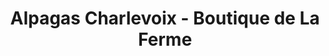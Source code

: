---
title: "Alpagas Charlevoix - Boutique de La Ferme"
url: /les-eboulements/alpagas-charlevoix-boutique-de-la-ferme/
shop: farm
---